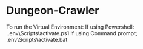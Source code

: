 # Dungeon-Crawler

To run the Virtual Environment:
If using Powershell: .\.env\Scripts\activate.ps1
If using Command prompt; .env\Scripts\activate.bat
